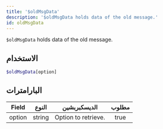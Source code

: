 ```yaml
---
title: '$oldMsgData'
description: '$oldMsgData holds data of the old message.'
id: oldMsgData
---
```


`$oldMsgData` holds data of the old message.

## الاستخدام

```php
$oldMsgData[option]
```

## البارامترات

| Field  | النوع  | الديسكبربشين        | مطلوب |
| ------ | ------ | ------------------- |:-----:|
| option | string | Option to retrieve. | true  |